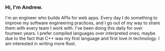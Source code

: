 ### Hi, I'm Andrew.

I'm an engineer who builds APIs for web apps. Every day I do something to improve my software engineering practices, and I go out of my way to share them with every team I work with. I've been doing this daily for over fourteen years. I prefer compiled languages over interpreted ones; maybe due to the fact that C++ was my first language and first love in technology. I am interested in writing more Rust.

<!--
**andrewtcymmer/andrewtcymmer** is a ✨ _special_ ✨ repository because its `README.md` (this file) appears on your GitHub profile.

Here are some ideas to get you started:

- 🔭 I’m currently working on ...
- 🌱 I’m currently learning ...
- 👯 I’m looking to collaborate on ...
- 🤔 I’m looking for help with ...
- 💬 Ask me about ...
- 📫 How to reach me: ...
- 😄 Pronouns: ...
- ⚡ Fun fact: ...
-->
